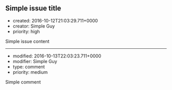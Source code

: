 ## Simple issue title
+ created: 2016-10-12T21:03:29.711+0000
+ creator: Simple Guy
+ priority: high

Simple issue content

---
+ modified: 2016-10-13T22:03:23.711+0000
+ modifier: Simple Guy
+ type: comment
+ priority: medium

Simple comment

